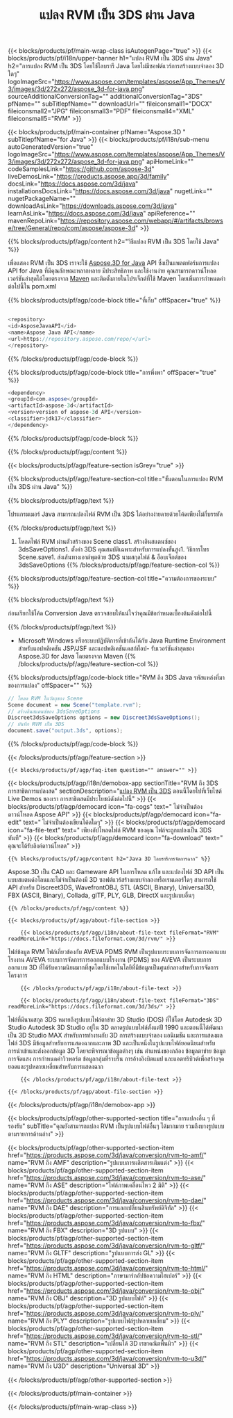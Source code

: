 ﻿---
title: แปลง RVM เป็น 3DS ผ่าน Java 
weight: 2670
url: /th/java/conversion/rvm-to-3ds/ 
description: ตัวอย่างโค้ดการแปลง Java สำหรับรูปแบบ RVM เป็นไฟล์ 3DS ใช้โค้ดตัวอย่างนี้เพื่อแปลง RVM เป็น 3DS ภายในแอปพลิเคชันบนเว็บหรือเดสก์ท็อป Java
---
{{< blocks/products/pf/main-wrap-class isAutogenPage="true" >}}
{{< blocks/products/pf/i18n/upper-banner h1="แปลง RVM เป็น 3DS ผ่าน Java" h2="การแปลง RVM เป็น 3DS โดยใช้ไลบรารี Java โดยไม่มีซอฟต์แวร์การสร้างแบบจำลอง 3D ใดๆ" logoImageSrc="https://www.aspose.com/templates/aspose/App_Themes/V3/images/3d/272x272/aspose_3d-for-java.png" sourceAdditionalConversionTag="" additionalConversionTag="3DS" pfName="" subTitlepfName="" downloadUrl="" fileiconsmall1="DOCX" fileiconsmall2="JPG" fileiconsmall3="PDF" fileiconsmall4="XML" fileiconsmall5="RVM" >}}

{{< blocks/products/pf/main-container pfName="Aspose.3D " subTitlepfName="for Java" >}}
{{< blocks/products/pf/i18n/sub-menu autoGeneratedVersion="true" logoImageSrc="https://www.aspose.com/templates/aspose/App_Themes/V3/images/3d/272x272/aspose_3d-for-java.png" apiHomeLink="" codeSamplesLink="https://github.com/aspose-3d" liveDemosLink="https://products.aspose.app/3d/family" docsLink="https://docs.aspose.com/3d/java" installationsDocsLink="https://docs.aspose.com/3d/java" nugetLink="" nugetPackageName="" downloadAsLink="https://downloads.aspose.com/3d/java" learnAsLink="https://docs.aspose.com/3d/java" apiReference="" mavenRepoLink="https://repository.aspose.com/webapp/#/artifacts/browse/tree/General/repo/com/aspose/aspose-3d" >}}

{{% blocks/products/pf/agp/content h2="วิธีแปลง RVM เป็น 3DS โดยใช้ Java" %}}

 เพื่อแสดง RVM เป็น 3DS เราจะใช้
 [Aspose.3D for Java](https://products.aspose.com/3d/java) 
 API ซึ่งเป็นแพลตฟอร์มการแปลง API for Java ที่มีคุณลักษณะหลากหลาย มีประสิทธิภาพ และใช้งานง่าย คุณสามารถดาวน์โหลดเวอร์ชันล่าสุดได้โดยตรงจาก
 [Maven](https://repository.aspose.com/webapp/#/artifacts/browse/tree/General/repo/com/aspose/aspose-3d) 
 และติดตั้งภายในโปรเจ็กต์ที่ใช้ Maven โดยเพิ่มการกำหนดค่าต่อไปนี้ใน pom.xml

{{% blocks/products/pf/agp/code-block title="ที่เก็บ" offSpacer="true" %}}

```cs

<repository>
<id>AsposeJavaAPI</id>
<name>Aspose Java API</name>
<url>https://repository.aspose.com/repo/</url>
</repository>


```

{{% /blocks/products/pf/agp/code-block %}}

{{% blocks/products/pf/agp/code-block title="การพึ่งพา" offSpacer="true" %}}

```cs
<dependency>
<groupId>com.aspose</groupId>
<artifactId>aspose-3d</artifactId>
<version>version of aspose-3d API</version>
<classifier>jdk17</classifier>
</dependency>


```

{{% /blocks/products/pf/agp/code-block %}}

{{% /blocks/products/pf/agp/content %}}

{{< blocks/products/pf/agp/feature-section isGrey="true" >}}

{{% blocks/products/pf/agp/feature-section-col title="ขั้นตอนในการแปลง RVM เป็น 3DS ผ่าน Java" %}}

{{% blocks/products/pf/agp/text %}}

 โปรแกรมเมอร์ Java สามารถแปลงไฟล์ RVM เป็น 3DS ได้อย่างง่ายดายด้วยโค้ดเพียงไม่กี่บรรทัด

{{% /blocks/products/pf/agp/text %}}

1. โหลดไฟล์ RVM ผ่านตัวสร้างของ Scene class1. สร้างอินสแตนซ์ของ 3dsSaveOptions1. ตั้งค่า 3DS คุณสมบัติเฉพาะสำหรับการแปลงขั้นสูง1. วิธีการโทร Scene.save1. ส่งเส้นทางเอาต์พุตด้วย 3DS นามสกุลไฟล์ & อ็อบเจ็กต์ของ 3dsSaveOptions
{{% /blocks/products/pf/agp/feature-section-col %}}

{{% blocks/products/pf/agp/feature-section-col title="ความต้องการของระบบ" %}}

{{% blocks/products/pf/agp/text %}}

 ก่อนเรียกใช้โค้ด Conversion Java ตรวจสอบให้แน่ใจว่าคุณมีข้อกำหนดเบื้องต้นดังต่อไปนี้

{{% /blocks/products/pf/agp/text %}}

- Microsoft Windows หรือระบบปฏิบัติการที่เข้ากันได้กับ Java Runtime Environment สำหรับแอปพลิเคชัน JSP/JSF และแอปพลิเคชันเดสก์ท็อป- รับเวอร์ชันล่าสุดของ Aspose.3D for Java โดยตรงจาก Maven
{{% /blocks/products/pf/agp/feature-section-col %}}

{{% blocks/products/pf/agp/code-block title="RVM ถึง 3DS Java รหัสแหล่งที่มาของการแปลง" offSpacer="" %}}

```cs
// โหลด RVM ในวัตถุของ Scene 
Scene document = new Scene("template.rvm");
// สร้างอินสแตนซ์ของ 3dsSaveOptions 
Discreet3dsSaveOptions options = new Discreet3dsSaveOptions();
// บันทึก RVM เป็น 3DS 
document.save("output.3ds", options);   


```

{{% /blocks/products/pf/agp/code-block %}}

{{< /blocks/products/pf/agp/feature-section >}}

    {{< blocks/products/pf/agp/faq-item question="" answer="" >}}
 

<!-- aboutfile Starts -->

{{< blocks/products/pf/agp/i18n/demobox-app sectionTitle="RVM ถึง 3DS การสาธิตการแปลงสด" sectionDescription="[แปลง RVM เป็น 3DS](https://products.aspose.app/3d/conversion/rvm-to-3ds) ตอนนี้โดยไปที่เว็บไซต์ Live Demos ของเรา การสาธิตสดมีประโยชน์ดังต่อไปนี้" >}}
        {{< blocks/products/pf/agp/democard icon="fa-cogs" text=" ไม่จำเป็นต้องดาวน์โหลด Aspose API" >}}
        {{< blocks/products/pf/agp/democard icon="fa-edit" text=" ไม่จำเป็นต้องเขียนโค้ดใดๆ" >}}
        {{< blocks/products/pf/agp/democard icon="fa-file-text" text=" เพียงอัปโหลดไฟล์ RVM ของคุณ ไฟล์จะถูกแปลงเป็น 3DS ทันที" >}}
        {{< blocks/products/pf/agp/democard icon="fa-download" text=" คุณจะได้รับลิงค์ดาวน์โหลด" >}}

    {{% blocks/products/pf/agp/content h2="Java 3D ไลบรารีการจัดการฉาก" %}}

 Aspose.3D เป็น CAD และ Gameware API ในการโหลด แก้ไข และแปลงไฟล์ 3D API เป็นแบบสแตนด์อโลนและไม่จำเป็นต้องมี 3D ซอฟต์แวร์สร้างแบบจำลองหรือเรนเดอร์ใดๆ สามารถใช้ API สำหรับ Discreet3DS, WavefrontOBJ, STL (ASCII, Binary), Universal3D, FBX (ASCII, Binary), Collada, glTF, PLY, GLB, DirectX และรูปแบบอื่นๆ 



    {{% /blocks/products/pf/agp/content %}}

    {{< blocks/products/pf/agp/about-file-section >}}

        {{< blocks/products/pf/agp/i18n/about-file-text fileFormat="RVM" readMoreLink="https://docs.fileformat.com/3d/rvm/" >}}

ไฟล์ข้อมูล RVM ไฟล์เกี่ยวข้องกับ AVEVA PDMS RVM เป็นรูปแบบระบบการจัดการการออกแบบโรงงาน AVEVA ระบบการจัดการการออกแบบโรงงาน (PDMS) ของ AVEVA เป็นระบบการออกแบบ 3D ที่ได้รับความนิยมมากที่สุดโดยใช้เทคโนโลยีที่มีข้อมูลเป็นศูนย์กลางสำหรับการจัดการโครงการ


        {{< /blocks/products/pf/agp/i18n/about-file-text >}}

        {{< blocks/products/pf/agp/i18n/about-file-text fileFormat="3DS" readMoreLink="https://docs.fileformat.com/3d/3ds/" >}}

ไฟล์ที่มีนามสกุล 3DS หมายถึงรูปแบบไฟล์ตาข่าย 3D Studio (DOS) ที่ใช้โดย Autodesk 3D Studio Autodesk 3D Studio อยู่ใน 3D ตลาดรูปแบบไฟล์ตั้งแต่ปี 1990 และตอนนี้ได้พัฒนาเป็น 3D Studio MAX สำหรับการทำงานกับ 3D การสร้างแบบจำลอง แอนิเมชัน และการแสดงผล ไฟล์ 3DS มีข้อมูลสำหรับการแสดงฉากและภาพ 3D และเป็นหนึ่งในรูปแบบไฟล์ยอดนิยมสำหรับการนำเข้าและส่งออกข้อมูล 3D โดยจะพิจารณาข้อมูลต่างๆ เช่น ตำแหน่งของกล้อง ข้อมูลตาข่าย ข้อมูลการจัดแสง การกำหนดค่าวิวพอร์ต ข้อมูลกลุ่มที่ราบรื่น การอ้างอิงบิตแมป และแอตทริบิวต์เพื่อสร้างจุดยอดและรูปหลายเหลี่ยมสำหรับการแสดงฉาก


        {{< /blocks/products/pf/agp/i18n/about-file-text >}}

    {{< /blocks/products/pf/agp/about-file-section >}}

{{< /blocks/products/pf/agp/i18n/demobox-app >}}

<!-- aboutfile Ends -->

{{< blocks/products/pf/agp/other-supported-section title="การแปลงอื่น ๆ ที่รองรับ" subTitle="คุณยังสามารถแปลง RVM เป็นรูปแบบไฟล์อื่นๆ ได้มากมาย รวมถึงบางรูปแบบตามรายการด้านล่าง" >}}

{{< blocks/products/pf/agp/other-supported-section-item href="https://products.aspose.com/3d/java/conversion/rvm-to-amf/" name="RVM ถึง AMF" description="รูปแบบการผลิตสารเติมแต่ง" >}}
{{< blocks/products/pf/agp/other-supported-section-item href="https://products.aspose.com/3d/java/conversion/rvm-to-ase/" name="RVM ถึง ASE" description="ไฟล์ภาพเคลื่อนไหว 2 มิติ" >}}
{{< blocks/products/pf/agp/other-supported-section-item href="https://products.aspose.com/3d/java/conversion/rvm-to-dae/" name="RVM ถึง DAE" description="การแลกเปลี่ยนสินทรัพย์ดิจิทัล" >}}
{{< blocks/products/pf/agp/other-supported-section-item href="https://products.aspose.com/3d/java/conversion/rvm-to-fbx/" name="RVM ถึง FBX" description="3D รูปแบบ" >}}
{{< blocks/products/pf/agp/other-supported-section-item href="https://products.aspose.com/3d/java/conversion/rvm-to-gltf/" name="RVM ถึง GLTF" description="รูปแบบการส่ง GL" >}}
{{< blocks/products/pf/agp/other-supported-section-item href="https://products.aspose.com/3d/java/conversion/rvm-to-html/" name="RVM ถึง HTML" description="ภาษามาร์กอัปข้อความไฮเปอร์" >}}
{{< blocks/products/pf/agp/other-supported-section-item href="https://products.aspose.com/3d/java/conversion/rvm-to-obj/" name="RVM ถึง OBJ" description="3D รูปแบบไฟล์" >}}
{{< blocks/products/pf/agp/other-supported-section-item href="https://products.aspose.com/3d/java/conversion/rvm-to-ply/" name="RVM ถึง PLY" description="รูปแบบไฟล์รูปหลายเหลี่ยม" >}}
{{< blocks/products/pf/agp/other-supported-section-item href="https://products.aspose.com/3d/java/conversion/rvm-to-stl/" name="RVM ถึง STL" description="เปลี่ยนได้ 3D เรขาคณิตพื้นผิว" >}}
{{< blocks/products/pf/agp/other-supported-section-item href="https://products.aspose.com/3d/java/conversion/rvm-to-u3d/" name="RVM ถึง U3D" description="Universal 3D" >}}

{{< /blocks/products/pf/agp/other-supported-section >}}

{{< /blocks/products/pf/main-container >}}
    
{{< /blocks/products/pf/main-wrap-class >}}